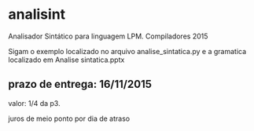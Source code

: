 # analisint
Analisador Sintático para linguagem LPM. Compiladores 2015

Sigam o exemplo localizado no arquivo analise_sintatica.py e a gramatica localizado em Analise sintatica.pptx

## prazo de entrega: 16/11/2015
valor: 1/4 da p3.

juros de meio ponto por dia de atraso

